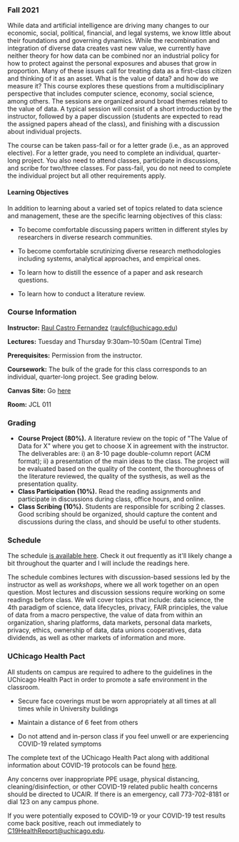 ### Fall 2021

While data and artificial intelligence are driving many changes to our economic, social, political, financial, and legal systems, we know little about their foundations and governing dynamics. While the recombination and integration of diverse data creates vast new value, we currently have neither theory for how data can be combined nor an industrial policy for how to protect against the personal exposures and abuses that grow in proportion. 
Many of these issues call for treating data as a first-class citizen and thinking of it as an asset. What is the value of data? and how do we measure it? This course explores these questions from a multidisciplinary perspective that includes computer science, economy, social science, among others. 
The sessions are organized around broad themes related to the value of data. A typical session will consist of a short introduction by the instructor, followed by a paper discussion (students are expected to read the assigned papers ahead of the class), and finishing with a discussion about individual projects.

The course can be taken pass-fail or for a letter grade (i.e., as an approved elective). For a letter grade, you need to complete an individual, quarter-long project. You also need to attend classes, participate in discussions, and scribe for two/three classes. For pass-fail, you do not need to complete the individual project but all other requirements apply.

#### Learning Objectives

In addition to learning about a varied set of topics related to data science and management, these are the specific learning objectives of this class:

- To become comfortable discussing papers written in different styles by researchers in diverse research communities.

- To become comfortable scrutinizing diverse research methodologies including systems, analytical approaches, and empirical ones.

- To learn how to distill the essence of a paper and ask research questions.

- To learn how to conduct a literature review.


### Course Information

**Instructor:** [Raul Castro Fernandez](https://raulcastrofernandez.com) (raulcf@uchicago.edu)

**Lectures:** Tuesday and Thursday 9:30am–10:50am (Central Time)

**Prerequisites:** Permission from the instructor.

**Coursework:** The bulk of the grade for this class corresponds to an individual, quarter-long project. See grading below.

**Canvas Site:** Go [here](https://canvas.uchicago.edu/courses/37264)

**Room:** JCL 011

### Grading

- **Course Project (80%).** A literature review on the topic of "The Value of Data for X" where you get to choose X in agreement with the instructor. The deliverables are: i) an 8-10 page double-column report (ACM format); ii) a presentation of the main ideas to the class. The project will be evaluated based on the quality of the content, the thoroughness of the literature reviewed, the quality of the systhesis, as well as the presentation quality.
- **Class Participation (10%).** Read the reading assignments and participate in discussions during class, office hours, and online.
- **Class Scribing (10%).** Students are responsible for scribing 2 classes. Good scribing should be organized, should capture the content and discussions during the class, and should be useful to other students.

### Schedule

The schedule [is available here](schedule.md). Check it out frequently as it'll likely change a bit throughout the quarter and I will include the readings here.

The schedule combines lectures with discussion-based sessions led by the instructor as well as *workshops*, where we all work together on an open question. Most lectures and discussion sessions require working on some readings before class. We will cover topics that include: data science, the 4th paradigm of science, data lifecycles, privacy, FAIR principles, the value of data from a macro perspective, the value of data from within an organization, sharing platforms, data markets, personal data markets, privacy, ethics, ownership of data, data unions cooperatives, data dividends, as well as other markets of information and more.

### UChicago Health Pact

All students on campus are required to adhere to the guidelines in the UChicago Health
Pact in order to promote a safe environment in the classroom.

- Secure face coverings must be worn appropriately at all times at all times while in
University buildings

- Maintain a distance of 6 feet from others

- Do not attend and in-person class if you feel unwell or are experiencing COVID-19
related symptoms

The complete text of the UChicago Health Pact along with additional information about
COVID-19 protocols can be found [here](https://goforward.uchicago.edu/health-requirements/#healthpact).

Any concerns over inappropriate PPE usage, physical distancing, cleaning/disinfection, or other 
COVID-19 related public health concerns should be directed to UCAIR. If there is an emergency, 
call 773-702-8181 or dial 123 on any campus phone.

If you were potentially exposed to COVID-19 or your COVID-19 test results come back
positive, reach out immediately to C19HealthReport@uchicago.edu.
